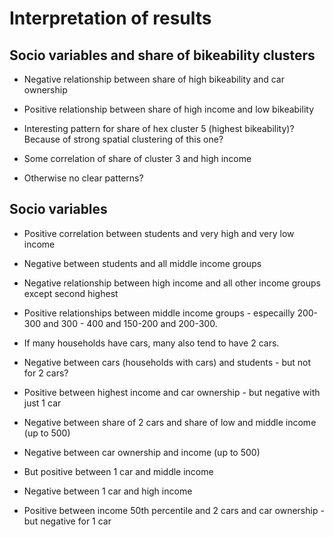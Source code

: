 # Interpretation of results

## Socio variables and share of bikeability clusters

- Negative relationship between share of high bikeability and car ownership

- Positive relationship between share of high income and low bikeability

- Interesting pattern for share of hex cluster 5 (highest bikeability)? Because of strong spatial clustering of this one?

- Some correlation of share of cluster 3 and high income

- Otherwise no clear patterns?

## Socio variables

- Positive correlation between students and very high and very low income
- Negative between students and all middle income groups

- Negative relationship between high income and all other income groups except second highest

- Positive relationships between middle income groups - especailly 200-300 and 300 - 400 and 150-200 and 200-300.

- If many households have cars, many also tend to have 2 cars.

- Negative between cars (households with cars) and students - but not for 2 cars?

- Positive between highest income and car ownership - but negative with just 1 car

- Negative between share of 2 cars and share of low and middle income (up to 500)

- Negative between car ownership and income (up to 500)

- But positive between 1 car and middle income

- Negative between 1 car and high income

- Positive between income 50th percentile and 2 cars and car ownership - but negative for 1 car
